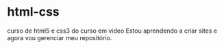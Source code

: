 # html-css
 curso de html5 e css3 do curso em video
Estou aprendendo a criar sites e agora vou gerenciar meu repositório.